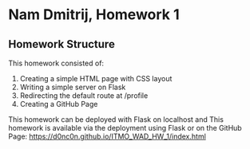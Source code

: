 # Nam Dmitrij, Homework 1

## Homework Structure
This homework consisted of:
1. Creating a simple HTML page with CSS layout
2. Writing a simple server on Flask
3. Redirecting the default route at /profile
4. Creating a GitHub Page

This homework can be deployed with Flask on localhost and 
This homework is available via the deployment using Flask or on the GitHub Page: https://d0nc0n.github.io/ITMO_WAD_HW_1/index.html
